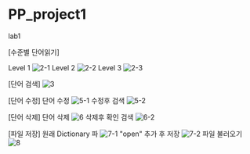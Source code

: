 # PP_project1
lab1

[수준별 단어읽기]

Level 1
![2-1](https://github.com/livingdavid/PP_project1/assets/130739811/73526049-038d-4437-b0b2-f19d13eced0b)
Level 2
![2-2](https://github.com/livingdavid/PP_project1/assets/130739811/563d5718-0803-4ebb-aa0a-d0b251a7d6d8)
Level 3
![2-3](https://github.com/livingdavid/PP_project1/assets/130739811/f49c9405-f6a3-45f6-ab53-e9b000bf23b8)

[단어 검색]
![3](https://github.com/livingdavid/PP_project1/assets/130739811/31d45750-4841-4b9b-b5bc-09895ab87afc)

[단어 수정]
단어 수정
![5-1](https://github.com/livingdavid/PP_project1/assets/130739811/2f183b7b-4e60-4e78-abb8-c36a5dcd4c1c)
수정후 검색
![5-2](https://github.com/livingdavid/PP_project1/assets/130739811/70d479a6-49f0-498e-82e2-a728bf4d2489)

[단어 삭제]
단어 삭제
![6](https://github.com/livingdavid/PP_project1/assets/130739811/c5466710-c7d6-458e-ba96-7a0bd55f8d1a)
삭제후 확인 검색
![6-2](https://github.com/livingdavid/PP_project1/assets/130739811/4241ac98-bf34-42e5-8c13-b2b81c50a86d)

[파일 저장]
원래 Dictionary 파
![7-1](https://github.com/livingdavid/PP_project1/assets/130739811/c76f8c92-4053-4213-bdbf-9d1bbb2e148c)
"open" 추가 후 저장
![7-2](https://github.com/livingdavid/PP_project1/assets/130739811/a5ca9244-2d35-4385-b6c8-b121cb769b8f)
파일 불러오기
![8](https://github.com/livingdavid/PP_project1/assets/130739811/ac69b53f-7e5a-497f-94c8-405369fc3084)

